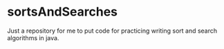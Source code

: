 # sortsAndSearches
Just a repository for me to put code for practicing writing sort and search algorithms in java.
